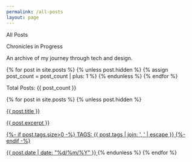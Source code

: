 ```yaml
---
permalink: /all-posts
layout: page
---
```


<div class='all-posts'>

<div class='heading'>
  <p><span>All Posts</span></p>
  <p>Chronicles in Progress</p>
  <p>An archive of my journey through tech and design.</p>
  <div class='background-container'>
    <div class='background background1'><div class='background-inner'></div></div>
    <div class='background background2'><div class='background-inner'></div></div>
    <div class='background background2'><div class='background-inner'></div></div>
  </div>
</div>

<div class='post-list'>
  {% for post in site.posts %}
  {% unless post.hidden %}
  {% assign post_count = post_count | plus: 1 %}
  {% endunless %}
  {% endfor %}
  <p class='total-posts'><span>Total Posts: {{ post_count }}</span></p>
  <div class='list'>
    {% for post in site.posts %}
    {% unless post.hidden %}
      <a href=".{{ post.url }}">
        <div class='content'>
          <p class='arrow'></p>
          <div class='content-inner'>
            <p class='title'>{{ post.title }}</p>
            <p class='excerpt'>{{ post.excerpt }}</p>
            <p>
              {%- if post.tags.size>0 -%}
              <span class='tag-title'>TAGS: </span>
              <span class='tags'>{{ post.tags | join: ', ' | escape }}</span>
              {%- endif -%}
            </p>
          </div>
        </div>
        <span class='date'>{{ post.date | date: "%d/%m/%Y" }}</span>
      </a>
    {% endunless %}
    {% endfor %}
  </div>
</div>

</div>
